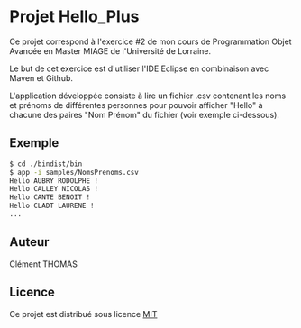 # Projet Hello_Plus

Ce projet correspond à l'exercice #2 de mon cours de Programmation Objet Avancée en Master MIAGE de l'Université de Lorraine.

Le but de cet exercice est d'utiliser l'IDE Eclipse en combinaison avec Maven et Github.

L'application développée consiste à lire un fichier .csv contenant les noms et prénoms de différentes personnes pour pouvoir afficher "Hello" à chacune des paires "Nom Prénom" du fichier (voir exemple ci-dessous).

## Exemple

```bash
$ cd ./bindist/bin 
$ app -i samples/NomsPrenoms.csv
Hello AUBRY RODOLPHE !
Hello CALLEY NICOLAS !
Hello CANTE BENOIT !
Hello CLADT LAURENE !
...
```

## Auteur

Clément THOMAS

## Licence

Ce projet est distribué sous licence [MIT](https://choosealicense.com/licenses/mit/)